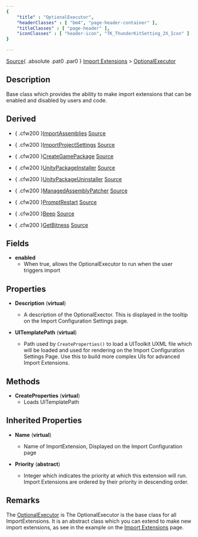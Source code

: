 ```yaml
---
{ 
	"title" : "OptionalExecutor",
	"headerClasses" : [ "bm4", "page-header-container" ],
	"titleClasses" : [ "page-header" ],
	"iconClasses" : [ "header-icon", "TK_ThunderKitSetting_2X_Icon" ]
}

---
```

[Source](assetlink://GUID/a87a9f1780c348d4080afaf9971d3a7e){ .absolute .pat0 .par0 }
[Import Extensions](documentation://GUID/00b9d411fd716fd4893e9cb7c7811f0c) >
[OptionalExecutor](documentation://GUID/e80287c690b4c0742a39805bede11894)

## Description

Base class which provides the ability to make import extensions that can be 
enabled and disabled by users and code. 



## Derived 
 - { .cfw200 }[ImportAssemblies](documentation://GUID/b216ba4bf77cd2b4eacfed464cc6540e)
[Source](assetlink://GUID/a87a9f1780c348d4080afaf9971d3a7e)

 - { .cfw200 }[ImportProjectSettings](documentation://GUID/f6ef601f07def774daf73785ec0540ea)
[Source](assetlink://GUID/3b40885578be10f4785f1fa347e9fefa) 

 - { .cfw200 }[CreateGamePackage](documentation://GUID/c72319cdfed39d34caab9a31e63e23ad)
[Source](assetlink://GUID/a4e66fd1b2f0a6b4e951af502eba5a2b) 

 - { .cfw200 }[UnityPackageInstaller](documentation://GUID/03891ed5d95f7ab48886fac5c76769b2)
[Source](assetlink://GUID/213e13d5b2469964d921c60eadde042c) 

 - { .cfw200 }[UnityPackageUninstaller](documentation://GUID/741f8e5d5c63e5640bbf7c9334a597a9)
[Source](assetlink://GUID/469f8ad306016a44e877a98c0db1d815) 

 - { .cfw200 }[ManagedAssemblyPatcher](documentation://GUID/ce92779cb49e6bb448fd6987a24d4296)
[Source](assetlink://GUID/c0960d561d36deb4aac684c83e4f0e74) 

 - { .cfw200 }[PromptRestart](documentation://GUID/82266e1ea1d3dbe44bf55f96c4d240ea)
[Source](assetlink://GUID/52610fcf3c7c01e43ad95185897e1eb5) 

 - { .cfw200 }[Beep](documentation://GUID/9b2e0ee349f56304b8d636039c4a8451)
[Source](assetlink://GUID/0cf0398e0ff60b641a1c9a78c649cbae) 

 - { .cfw200 }[GetBitness](documentation://GUID/087669654ec3c5445ac7bb8e79b56a3f)
[Source](assetlink://GUID/8840720793112784295b7c9b06af7493) 


## Fields

* **enabled**
  - When true, allows the OptionalExecutor to run when the user triggers import 

## Properties

* **Description** (**virtual**)
  - A description of the OptionalExector. This is displayed in the tooltip on
    the Import Configuration Settings page.
  
* **UITemplatePath** (**virtual**)
  - Path used by `CreateProperties()` to load a UIToolkit UXML file which will be loaded and used for rendering
    on the Import Configuration Settings Page. Use this to build more complex
	UIs for advanced Import Extensions.

## Methods

* **CreateProperties** (**virtual**)
  - Loads UITemplatePath

## Inherited Properties

* **Name** (**virtual**)
  - Name of ImportExtension, Displayed on the Import Configuration page

* **Priority** (**abstract**)
  - Integer which indicates the priority at which this extension will run. Import Extensions are ordered by their priority in descending order.

## Remarks

The [OptionalExecutor](assetlink://GUID/984ac7aa6325ea24889e2b091ee9b636) is 
The OptionalExecutor is the base class for all ImportExtensions. It is an 
abstract class which you can extend to make new import extensions, as see in
the example on the 
[Import Extensions](documentation://GUID/00b9d411fd716fd4893e9cb7c7811f0c) 
page.
